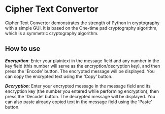 # Cipher Text Convertor
Cipher Text Convertor demonstrates the strength of Python in cryptography with a simple GUI. It is based on the One-time pad cryptography algorithm, which is a symmetric cryptography algorithm.

## How to use
**_Encryption_**: Enter your plaintext in the message field and any number in the key field (this number will serve as the encryption/decryption key), and then press the 'Encode' button. The encrypted message will be displayed. You can copy the encrypted text using the 'Copy' button.

**_Decryption_**: Enter your encrypted message in the message field and its encryption key (the number you entered while performing encryption), then press the 'Decode' button. The decrypted message will be displayed. You can also paste already copied text in the message field using the 'Paste' button.
